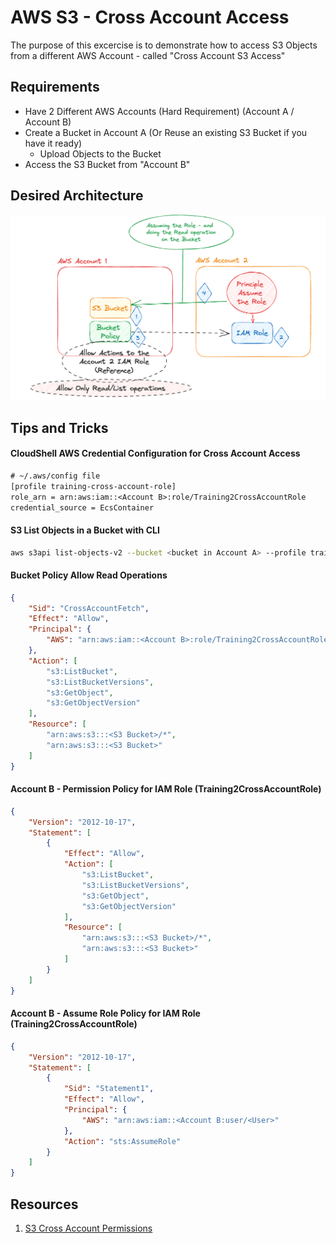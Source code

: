 # AWS S3 - Cross Account Access
The purpose of this excercise is to demonstrate how to access S3 Objects from a different AWS Account - called "Cross Account S3 Access"

## Requirements
- Have 2 Different AWS Accounts (Hard Requirement) (Account A / Account B)
- Create a Bucket in Account A (Or Reuse an existing S3 Bucket if you have it ready)
    - Upload Objects to the Bucket
- Access the S3 Bucket from "Account B"

## Desired Architecture
![S3 Cross Account Access Desired Architecture](./s3-cross-account-access-01.png)

## Tips and Tricks
#### CloudShell AWS Credential Configuration for Cross Account Access

```txt
# ~/.aws/config file
[profile training-cross-account-role]
role_arn = arn:aws:iam::<Account B>:role/Training2CrossAccountRole
credential_source = EcsContainer
```

#### S3 List Objects in a Bucket with CLI
```sh
aws s3api list-objects-v2 --bucket <bucket in Account A> --profile training-cross-account-role
```

#### Bucket Policy Allow Read Operations
```json
{
    "Sid": "CrossAccountFetch",
    "Effect": "Allow",
    "Principal": {
        "AWS": "arn:aws:iam::<Account B>:role/Training2CrossAccountRole"
    },
    "Action": [
        "s3:ListBucket",
        "s3:ListBucketVersions",
        "s3:GetObject",
        "s3:GetObjectVersion"
    ],
    "Resource": [
        "arn:aws:s3:::<S3 Bucket>/*",
        "arn:aws:s3:::<S3 Bucket>"
    ]
}
```

#### Account B - Permission Policy for IAM Role (Training2CrossAccountRole)
```json
{
    "Version": "2012-10-17",
    "Statement": [
        {
            "Effect": "Allow",
            "Action": [
                "s3:ListBucket",
                "s3:ListBucketVersions",
                "s3:GetObject",
                "s3:GetObjectVersion"
            ],
            "Resource": [
                "arn:aws:s3:::<S3 Bucket>/*",
                "arn:aws:s3:::<S3 Bucket>"
            ]
        }
    ]
}
```

#### Account B - Assume Role Policy for IAM Role (Training2CrossAccountRole)
```json
{
    "Version": "2012-10-17",
    "Statement": [
        {
            "Sid": "Statement1",
            "Effect": "Allow",
            "Principal": {
                "AWS": "arn:aws:iam::<Account B:user/<User>"
            },
            "Action": "sts:AssumeRole"
        }
    ]
}
```

## Resources
1. [S3 Cross Account Permissions](https://docs.aws.amazon.com/AmazonS3/latest/userguide/example-walkthroughs-managing-access-example2.html)